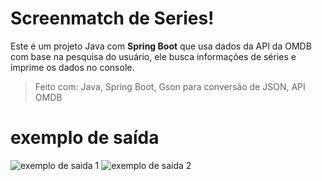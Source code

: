 # Screenmatch de Series!

Este é um projeto Java com **Spring Boot** que usa dados da API da OMDB com base na pesquisa do usuário, ele busca informações de séries e imprime os dados no console.

> Feito com: Java, Spring Boot, Gson para conversão de JSON, API OMDB

# exemplo de saída
![exemplo de saida 1](https://github.com/user-attachments/assets/2f30e703-b2bb-41fb-95c1-3b527e4aaae1)
![exemplo de saida 2](https://github.com/user-attachments/assets/ef4b1935-434a-47f3-a5e9-51fd8010923a)


